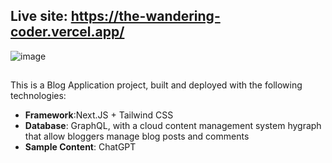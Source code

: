 ## Live site: <a>https://the-wandering-coder.vercel.app/</a>
![image](https://github.com/hellotaoworld/wandering_coder_blog/assets/144044656/8e06d64d-ab86-4c46-8aa0-3ebea5af3c5a)

## 

This is a Blog Application project, built and deployed with the following technologies:
<ul>
  <li><b>Framework</b>:Next.JS + Tailwind CSS</li>
  <li><b>Database</b>: GraphQL, with a cloud content management system hygraph that allow bloggers manage blog posts and comments</li>
  <li><b>Sample Content</b>: ChatGPT</li>
</ul>
